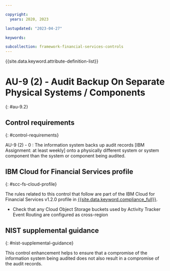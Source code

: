 ```yaml
---

copyright:
  years: 2020, 2023

lastupdated: "2023-04-27"

keywords:

subcollection: framework-financial-services-controls
---
```


{{site.data.keyword.attribute-definition-list}}

               
# AU-9 (2) - Audit Backup On Separate Physical Systems / Components
{: #au-9.2}

## Control requirements
{: #control-requirements}

AU-9 (2) - 0
    : The information system backs up audit records [IBM Assignment: at least weekly] onto a physically different system or system component than the system or component being audited.

## IBM Cloud for Financial Services profile
{: #scc-fs-cloud-profile}

The rules related to this control that follow are part of the IBM Cloud for Financial Services v1.2.0 profile in [{{site.data.keyword.compliance_full}}](/docs/security-compliance?topic=security-compliance-getting-started).

- Check that any Cloud Object Storage buckets used by Activity Tracker Event Routing are configured as cross-region

## NIST supplemental guidance
{: #nist-supplemental-guidance}

This control enhancement helps to ensure that a compromise of the information system being audited does not also result in a compromise of the audit records.





